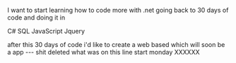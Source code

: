 I want to start learning how to code more with 
 .net  going back to 30 days of code and doing it in 
 
 C#
 SQL
 JavaScript
 Jquery
 
 after this 30 days of code i'd like to create a web based which will soon be a app
--- shit deleted what was on this line start monday 
XXXXXX